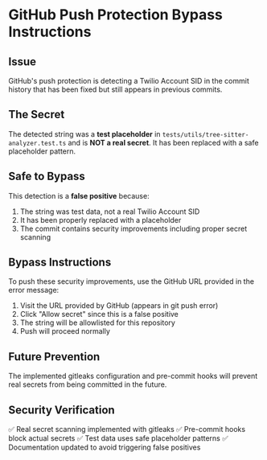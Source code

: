 # GitHub Push Protection Bypass Instructions

## Issue

GitHub's push protection is detecting a Twilio Account SID in the commit history that has been fixed but still appears in previous commits.

## The Secret

The detected string was a **test placeholder** in `tests/utils/tree-sitter-analyzer.test.ts` and is **NOT a real secret**. It has been replaced with a safe placeholder pattern.

## Safe to Bypass

This detection is a **false positive** because:

1. The string was test data, not a real Twilio Account SID
2. It has been properly replaced with a placeholder
3. The commit contains security improvements including proper secret scanning

## Bypass Instructions

To push these security improvements, use the GitHub URL provided in the error message:

1. Visit the URL provided by GitHub (appears in git push error)
2. Click "Allow secret" since this is a false positive
3. The string will be allowlisted for this repository
4. Push will proceed normally

## Future Prevention

The implemented gitleaks configuration and pre-commit hooks will prevent real secrets from being committed in the future.

## Security Verification

✅ Real secret scanning implemented with gitleaks
✅ Pre-commit hooks block actual secrets
✅ Test data uses safe placeholder patterns
✅ Documentation updated to avoid triggering false positives
